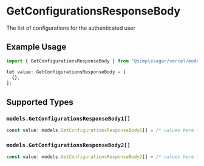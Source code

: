 # GetConfigurationsResponseBody

The list of configurations for the authenticated user

## Example Usage

```typescript
import { GetConfigurationsResponseBody } from "@simplesagar/vercel/models/getconfigurationsop.js";

let value: GetConfigurationsResponseBody = [
  {},
];
```

## Supported Types

### `models.GetConfigurationsResponseBody1[]`

```typescript
const value: models.GetConfigurationsResponseBody1[] = /* values here */
```

### `models.GetConfigurationsResponseBody2[]`

```typescript
const value: models.GetConfigurationsResponseBody2[] = /* values here */
```

